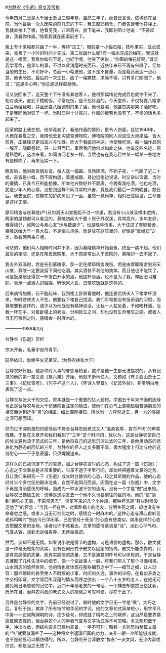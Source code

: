 #[台静农《伤逝》原文及赏析](https://www.vrrw.net/wx/8973.html)

今年四月二日是大千居士逝世三周年祭，虽然三年了，而昔日言谈，依稀还在目前。当他最后一次入医院的前几天的下午，我去摩耶精舍，门者告诉我他在楼上，我就直接上了楼，他看见我，非常高兴，放下笔来，我即刻阻止他说：“不要起身，我看你作画。”随着我就在画案前坐下。

案上有十来幅都只画了一半，等待“加工”，眼前是一小幅石榴，枝叶果实，或点或染，竟费了一小时的时间才完成。第二张画什么呢?有一幅未完成的梅花，我说就是这一幅罢，我看你如何下笔，也好学呢。他笑了笑说：“你画的梅花好啊。”其实我学写梅，是早年的事，不过以此消磨时光而已，近些年来已不再有兴趣了。但每当他的生日，不论好坏，总画一小幅送他，这不是不自量，而是藉此表达一点心意，他也欣然。最后的一次生日，画了一幅繁枝，求简不得，只有多打圈圈了，他说：“这是冬心啊。”他总是这样鼓励我。

话又说回来了，这天整个下午没有其他客人，他将那幅梅花完成后也就停下来了。相对谈天，直到下楼晚饭。平常吃饭，是不招待酒的，今天意外，不仅特要八嫂拿白兰地给我喝，并且还要八嫂调制的果子酒，他也要喝，他甚赞美那果子酒好吃，于是我同他对饮了一杯。当时显得十分高兴，作画的疲劳也没有了，不觉的话也多起来了。



回家的路上我在想，他毕竟老了，看他作画的情形，更令人伤感。犹忆1948年，大概在春夏之交，我陪他去北沟故宫博物院，博物院的同人对这位大师来临，皆大欢喜，庄慕陵兄更加高兴与忙碌。而大千看画的神速，也使我吃惊，每一幅作品刚一解开，随即卷起，只一过目而已，事后我问他何以如此之快，他说这些名迹，原是熟悉的，这次来看，如同访问老友一样。当然也有在我心目中某一幅某一些地方有些模糊了，再来证实一下。

晚饭后，他对故宫朋友说，每人送一幅画。当场挥洒，不到子夜，一气画了近二十幅，虽皆是小幅，而不暇构思，着墨成趣，且边运笔边说话，时又杂以诙谐，当时的豪情，已非今日所能想像。所幸他兴致好并不颓唐，今晚看我吃酒，他也吃酒，犹是少年人的心情，没想到这样不同寻常的兴奋，竟是我们最后一次的晚餐。数日后，我去医院，仅能在加护病房见了一面，虽然一息尚存，相对已成隔世，生命便是这样无情。

摩耶精舍与庄慕陵(严)兄的洞天山堂相距不过一华里，若没有小山坡及横木遮掩，两家的屋顶都可以看见的。慕陵初闻大千要卜居于外双溪，异常高兴，多年友好，难得结邻，如陶公与素心友“乐与数晨夕”，也是晚年快事。大千住进了摩耶精舍，慕陵送给大千一尊大石，不是案头清供，而是放在庭院里的，好像是“反经石”之类，重有两百来斤呢。

可悲的，他们两人相聚时间并不多，因为慕陵精神开始衰惫，终至一病不起。他们最后的相晤，还是在荣民医院里，大千原是常出入于医院的，慕陵却一去不返了。

我去外双溪时，若是先到慕陵家，那一定在摩耶精舍晚饭。若是由摩耶精舍到洞天山堂，慕陵一定要我留下同他吃酒。其实酒甚不利他的病体，而且他也不能饮了，可是饭桌前还得饮一杯掺白开水的酒，他这杯淡酒，也不是为了我，却因旧习难除，表示一点酒人的倔强，听他家人说，日常吃饭就是这样的。

后来病情加重，已不能起床，我到楼上卧房看他时，他还要若侠夫人下楼拿杯酒来，有时若侠夫人不在，他要我下楼自己找酒。我们平常都没有饭前酒的习惯，而慕陵要我这样的，或许以为他既没有精神谈话，让我一人枯坐着，不如喝杯酒。当我一杯在手，对着卧榻上的老友，分明死生之间，却也没有生命奄忽之感。或者人当无可奈何之时，感情会一时麻木的。

————1986年3月

台静农《伤逝》赏析

宗派开新，名垂宇宙丹青手;

园亭依旧，恸绝平生兄弟交。(台静农挽张大千)

台静农好怀旧。他那种对人事的眷恋与热爱，或许是他一生都无法摆脱的。从有记录的他的第一篇文章《祭六弟》开始，他就不断地忆人，文题如《有关西山逸士二三事》，《记张雪老》，《何子祥这个人》，《怀诗人寥音》，《记波外翁》，非常明白地表现了这一点。

台静农与张大千的交往，原本就是一个重要的忆人题材。中国五千年来书画的因缘也正是台静农与张大千仿佛前世注定的情谊，使他们在心气上更能超越普通朋友的相交而达到近乎“灵”的相属，如此深厚相知，所以当一方猝然逝去，另一方的哀痛之深可想而知。

然而过于深刻激烈的感情远不符合台静农般老式文人“温柔敦厚，哀而不伤”的审美情趣。于是在文章开初我们看到了“三年”这个时间词，我以为，这是台静农使自己的悼文避免流于范式的三年，是他将自己的追思沉淀过滤的三年，是他用动态的悲哀化为静态的回忆的三年。台静农的怀人之文多而不滥，很大程度上归功与他的这份耐心——不于急表露，只须娓娓道来。

这样久的已被沉淀下了的哀思，加之台静农彼时的心态，构成了这一篇《伤逝》：心态之于文章总是非常重要的，它虽不透于字里行间，却始终把握着文章的走势。且让我们来研究一下《伤逝》成文时台静农的心态，较之其早期的作品，他的心态经过半个多世纪的颠沛沧桑，自然不能同日而语。因而在这一篇《伤逝》中，文字不再是清丽感伤的呼喊，而成为一种水波不惊的流泻，没有一个字是“做”出来的。台静农已勘破生死：仿佛是送朋友去一个他不久也要前往的目的地，他的“哀”淡到“相见亦无事，不来常思君”，信笔写来的几个小片段，那种怀念是“有些时候没见他了”的怀念：“当我一杯在手，对着卧榻上的老友，分明生死之间，却也没有生命奄忽之感。或者人当无可奈何之时，感情会一时麻木的。”这种心态与溥心畬听见老鸦鸣叫时“告凶今日浑闲事，已是曾经十死余”的心态有些类似。如用这样的心态去把握文章的全局，读者也许不难看出，文章的感情基调是“淡”，淡到心平气和，气度从容，淡到无逞强卖弄，无斧凿痕迹。

然而，淡却不是无情。如果说小说是情节的虚构，诗是语言的虚构，那么，散文就是一种毫无框架的真实，没有任何形式予散文以固定的指向，散文所能依靠的，只是真实感情的质量，而真实感情的质量，又不是通篇的呼号可以体现的。于是台静农攫取了几件生活中的细节，像一个说故事人一般，将我们带入了那个书画相携，山水同志的悠然世界。他的情也就体现在那些细节之中了——细节之细，让人动容：那样琐碎的甚至使人不耐烦的小事，时间的久远，事件的详细，在看似矛盾之中交相印证，文字背后所深蕴的情从而呼之欲出：一个八十五岁的老人，在他无可避免地日渐昏聩的记忆中，近四十年前老友的一句话、一个神态却依然记忆犹新，历历在目。台静农内敛的老式文人的感情之可叹可爱，尽在于此了。

另外是台静农的文字，先前已经说过了，彼时他的文字已无一字是“做”，大巧之后，复归于拙，摈弃了所有枝节的华丽的字词，他的文章句式简单短小，用字平凡中庸——正如陶渊明的诗，绝少佳句，却成就了精巧之上的境界，这当然是要靠情感框架支撑的，但台静农个人的学者气度与文字功底亦不可忽略。本文短短数千字，冲淡收敛，但结构语言已建构完备，一字不可刊：略移一言则恐怕整篇文章的“气”就要散漏些了——这种将文字返璞归真的功力，决非一朝一夕所能够成就，也不是轻易可以模仿得的。所以，台静农开台湾散文“隽永”一派文风，无论内容或形式，都是当之无愧了。

